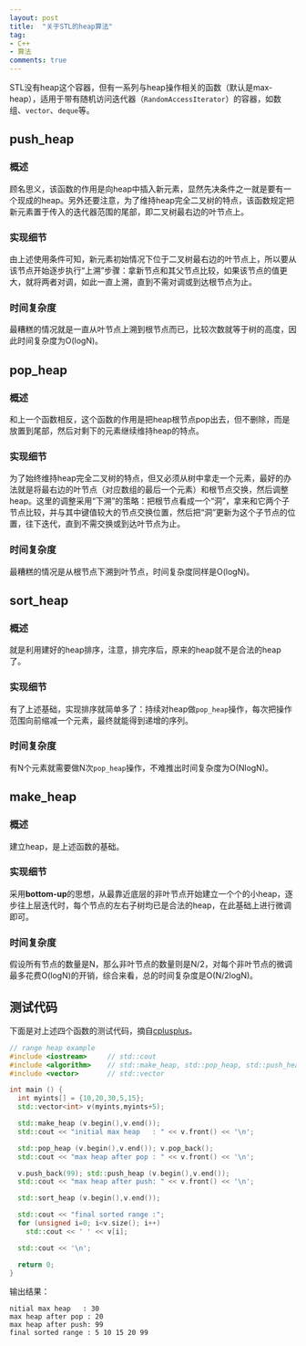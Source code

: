 ```yaml
---
layout: post
title:  "关于STL的heap算法"
tag:
- C++
- 算法
comments: true
---
```


STL没有heap这个容器，但有一系列与heap操作相关的函数（默认是max-heap），适用于带有随机访问迭代器（`RandomAccessIterator`）的容器，如数组、`vector`、`deque`等。

## push_heap

### 概述
顾名思义，该函数的作用是向heap中插入新元素，显然先决条件之一就是要有一个现成的heap。另外还要注意，为了维持heap完全二叉树的特点，该函数规定把新元素置于传入的迭代器范围的尾部，即二叉树最右边的叶节点上。

### 实现细节
由上述使用条件可知，新元素初始情况下位于二叉树最右边的叶节点上，所以要从该节点开始逐步执行“上溯”步骤：拿新节点和其父节点比较，如果该节点的值更大，就将两者对调，如此一直上溯，直到不需对调或到达根节点为止。

### 时间复杂度
最糟糕的情况就是一直从叶节点上溯到根节点而已，比较次数就等于树的高度，因此时间复杂度为O(logN)。

## pop_heap

### 概述
和上一个函数相反，这个函数的作用是把heap根节点pop出去，但不删除，而是放置到尾部，然后对剩下的元素继续维持heap的特点。

### 实现细节
为了始终维持heap完全二叉树的特点，但又必须从树中拿走一个元素，最好的办法就是将最右边的叶节点（对应数组的最后一个元素）和根节点交换，然后调整heap。这里的调整采用“下溯”的策略：把根节点看成一个“洞”，拿来和它两个子节点比较，并与其中键值较大的节点交换位置，然后把“洞”更新为这个子节点的位置，往下迭代，直到不需交换或到达叶节点为止。

### 时间复杂度
最糟糕的情况是从根节点下溯到叶节点，时间复杂度同样是O(logN)。

## sort_heap

### 概述
就是利用建好的heap排序，注意，排完序后，原来的heap就不是合法的heap了。

### 实现细节
有了上述基础，实现排序就简单多了：持续对heap做`pop_heap`操作，每次把操作范围向前缩减一个元素，最终就能得到递增的序列。

### 时间复杂度
有N个元素就需要做N次`pop_heap`操作，不难推出时间复杂度为O(NlogN)。

## make_heap

### 概述
建立heap，是上述函数的基础。

### 实现细节
采用**bottom-up**的思想，从最靠近底层的非叶节点开始建立一个个的小heap，逐步往上层迭代时，每个节点的左右子树均已是合法的heap，在此基础上进行微调即可。

### 时间复杂度
假设所有节点的数量是N，那么非叶节点的数量则是N/2，对每个非叶节点的微调最多花费O(logN)的开销，综合来看，总的时间复杂度是O(N/2logN)。

## 测试代码
下面是对上述四个函数的测试代码，摘自[cplusplus](http://www.cplusplus.com/reference/algorithm/make_heap/?kw=make_heap)。

```cpp
// range heap example
#include <iostream>     // std::cout
#include <algorithm>    // std::make_heap, std::pop_heap, std::push_heap, std::sort_heap
#include <vector>       // std::vector

int main () {
  int myints[] = {10,20,30,5,15};
  std::vector<int> v(myints,myints+5);

  std::make_heap (v.begin(),v.end());
  std::cout << "initial max heap   : " << v.front() << '\n';

  std::pop_heap (v.begin(),v.end()); v.pop_back();
  std::cout << "max heap after pop : " << v.front() << '\n';

  v.push_back(99); std::push_heap (v.begin(),v.end());
  std::cout << "max heap after push: " << v.front() << '\n';

  std::sort_heap (v.begin(),v.end());

  std::cout << "final sorted range :";
  for (unsigned i=0; i<v.size(); i++)
    std::cout << ' ' << v[i];

  std::cout << '\n';

  return 0;
}
```

输出结果：
```
nitial max heap   : 30
max heap after pop : 20
max heap after push: 99
final sorted range : 5 10 15 20 99
```
